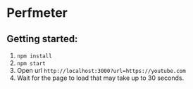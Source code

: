 # Perfmeter

## Getting started:

1. `npm install`
2. `npm start`
3. Open url `http://localhost:3000?url=https://youtube.com`
4. Wait for the page to load that may take up to 30 seconds.
